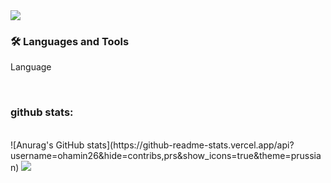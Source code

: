 <img src="https://capsule-render.vercel.app/api?type=wave&color=gradient&height=300&section=header&text=ohamin26&fontSize=60" />
<br>

### 🛠 Languages and Tools
<p style="text-center">Language</p>

<br>

### github stats:
<br>
![Anurag's GitHub stats](https://github-readme-stats.vercel.app/api?username=ohamin26&hide=contribs,prs&show_icons=true&theme=prussian)
<img src="https://github-readme-stats.vercel.app/api/top-langs/?username=ohamin26&layout=compact&theme=nord&hide_border=true" />

